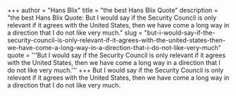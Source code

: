 +++
author = "Hans Blix"
title = "the best Hans Blix Quote"
description = "the best Hans Blix Quote: But I would say if the Security Council is only relevant if it agrees with the United States, then we have come a long way in a direction that I do not like very much."
slug = "but-i-would-say-if-the-security-council-is-only-relevant-if-it-agrees-with-the-united-states-then-we-have-come-a-long-way-in-a-direction-that-i-do-not-like-very-much"
quote = '''But I would say if the Security Council is only relevant if it agrees with the United States, then we have come a long way in a direction that I do not like very much.'''
+++
But I would say if the Security Council is only relevant if it agrees with the United States, then we have come a long way in a direction that I do not like very much.
